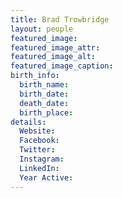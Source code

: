 ```yaml
---
title: Brad Trowbridge
layout: people
featured_image: 
featured_image_attr: 
featured_image_alt: 
featured_image_caption: 
birth_info:
  birth_name:
  birth_date: 
  death_date: 
  birth_place: 
details:
  Website: 
  Facebook:
  Twitter: 
  Instagram: 
  LinkedIn: 
  Year Active: 
---
```


